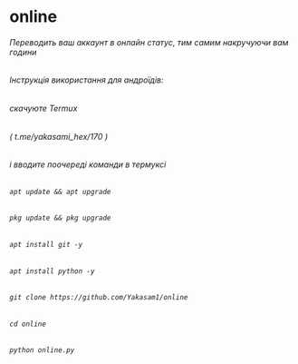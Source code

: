 # online
###### Переводить ваш аккаунт в онлайн статус, тим самим накручуючи вам години 
###### Інструкція використання для андроїдів:
###### скачуюте Termux
###### ( t.me/yakasami_hex/170 )
###### і вводите поочереді команди в термуксі
###### ```apt update && apt upgrade```
###### ```pkg update && pkg upgrade```
###### ```apt install git -y```
###### ```apt install python -y```
###### ```git clone https://github.com/Yakasam1/online```
###### ```cd online```
###### ```python online.py```
